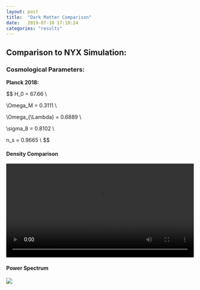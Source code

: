```yaml
---
layout: post
title:  "Dark Matter Comparison"
date:   2019-07-10 17:10:24 
categories: "results"
---
```



## Comparison to NYX Simulation:

### Cosmological Parameters:

**Planck 2018:**

$$
H_0 = 67.66 \\

\Omega_M = 0.3111 \\

\Omega_{\Lambda} = 0.6889 \\

\sigma_8 = 0.8102 \\

n_s = 0.9665 \\
$$

#### Density Comparison

<div style="text-align: center">
<video src="{{ site.url }}assets/videos/dm_projection_100Mpc.mp4" width="100%"  height="auto" controls preload> </video>
</div>



#### Power Spectrum

<img src="{{ site.url }}assets/images/power_dm_nyx_100Mpc.png">
